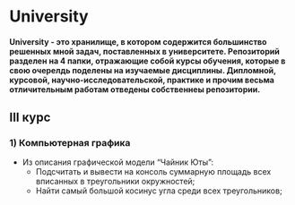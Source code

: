 # University

#### University - это хранилище, в котором содержится большинство решенных мной задач, поставленных в университете. Репозиторий разделен на 4 папки, отражающие собой курсы обучения, которые в свою очерелдь поделены на изучаемые дисциплины. Дипломной, курсовой, научно-исследовательской, практике и прочим весьма отличительным работам отведены собственнеы репозитории.  

## III курс
### 1) Компьютерная графика 
- Из описания графической модели “Чайник Юты”:
  -  Подсчитать и вывести на консоль суммарную площадь всех вписанных в треугольники окружностей;
  -  Найти самый большой косинус угла среди всех треугольников;

